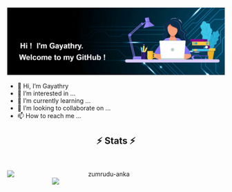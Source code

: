 ![profile](img-7.jpg)
- 👋 Hi, I’m Gayathry
- 👀 I’m interested in ...
- 🌱 I’m currently learning ...
- 💞️ I’m looking to collaborate on ...
- 📫 How to reach me ...

<!-- <div> -->
  
<h2 align="center">⚡ Stats ⚡</h2>
<br>
<p align=center>
  <div align=center>
<!--     <a> -->
      <img align="left" width=455 src="https://github-readme-stats.vercel.app/api?username=Gayathry7&hide=issues&count_private=true&show_icons=true&theme=nightowl&include_all_commits=true&text_color=ffffff" alt="zumrudu-anka" />
<!--     </a> -->
<!--     <a> -->
      <img align="right" width=400 src="https://github-readme-stats.vercel.app/api/top-langs/?username=Gayathry7&layout=compact&theme=nightowl&text_color=ffffff" />
<!--     </a> -->
  </div>
</p>


<!-- </div> -->

<!---
Gayathry7/Gayathry7 is a ✨ special ✨ repository because its `README.md` (this file) appears on your GitHub profile.
You can click the Preview link to take a look at your changes.
--->
